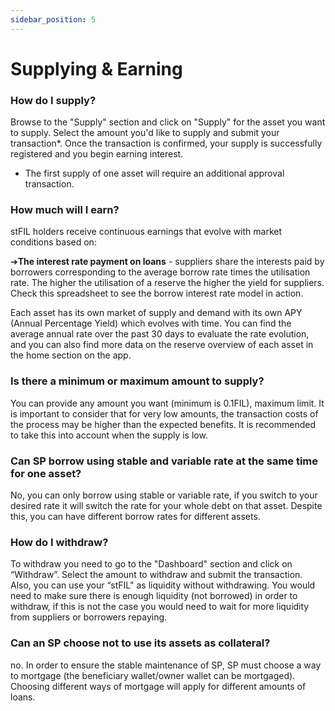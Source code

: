 ```yaml
---
sidebar_position: 5
---
```


# Supplying & Earning


### How do I supply?
Browse to the "Supply" section and click on "Supply" for the asset you want to supply. Select the amount you'd like to supply and submit your transaction*. Once the transaction is confirmed, your supply is successfully registered and you begin earning interest.

* The first supply of one asset will require an additional approval transaction.
### How much will I earn?
stFIL holders receive continuous earnings that evolve with market conditions based on:

➔**The interest rate payment on loans** - suppliers share the interests paid by borrowers corresponding to the average borrow rate times the utilisation rate. The higher the utilisation of a reserve the higher the yield for suppliers. Check this spreadsheet to see the borrow interest rate model in action.

Each asset has its own market of supply and demand with its own APY (Annual Percentage Yield) which evolves with time. You can find the average annual rate over the past 30 days to evaluate the rate evolution, and you can also find more data on the reserve overview of each asset in the home section on the app.

### Is there a minimum or maximum amount to supply?
You can provide any amount you want (minimum is 0.1FIL), maximum limit. It is important to consider that for very low amounts, the transaction costs of the process may be higher than the expected benefits. It is recommended to take this into account when the supply is low.

### Can SP borrow using stable and variable rate at the same time for one asset?
No, you can only borrow using stable or variable rate, if you switch to your desired rate it will switch the rate for your whole debt on that asset. Despite this, you can have different borrow rates for different assets.

### How do I withdraw?
To withdraw you need to go to the "Dashboard" section and click on “Withdraw”. Select the amount to withdraw and submit the transaction. Also, you can use your “stFIL" as liquidity without withdrawing.
You would need to make sure there is enough liquidity (not borrowed) in order to withdraw, if this is not the case you would need to wait for more liquidity from suppliers or borrowers repaying. 

### Can an SP choose not to use its assets as collateral?
no. In order to ensure the stable maintenance of SP, SP must choose a way to mortgage (the beneficiary wallet/owner wallet can be mortgaged). Choosing different ways of mortgage will apply for different amounts of loans.
